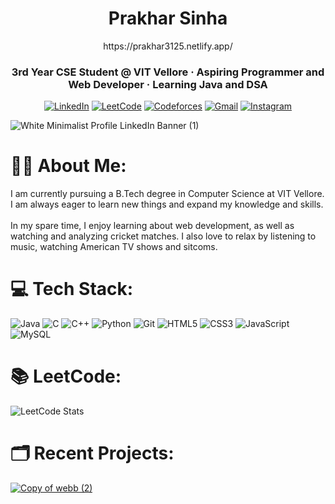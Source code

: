<h1 align="center">Prakhar Sinha</h1>
<div align="center">
https://prakhar3125.netlify.app/
  
</div>
<div align="center">
  
### 3rd Year CSE Student @ VIT Vellore · Aspiring Programmer and Web Developer · Learning Java and DSA
 [![LinkedIn](https://img.shields.io/badge/LinkedIn-%230077B5.svg?logo=linkedin&logoColor=white)](https://linkedin.com/in/prakhar3125) [![LeetCode](https://img.shields.io/badge/LeetCode-%23FFA116.svg?logo=leetcode&logoColor=white)](https://leetcode.com/prakhar3125) [![Codeforces](https://img.shields.io/badge/codeforces-%234566B5.svg?logo=codeforces&logoColor=white)](https://codeforces.com/profile/prakhar3125) [![Gmail](https://img.shields.io/badge/Gmail-%23D14836.svg?logo=Gmail&logoColor=white)](mailto:workspace.prakhar@gmail.com) [![Instagram](https://img.shields.io/badge/Instagram-%23E4405F.svg?logo=Instagram&logoColor=white)](https://instagram.com/prakhar.3125)

</div>

![White Minimalist Profile LinkedIn Banner (1)](https://github.com/prakhar3125/prakhar3125/assets/111203228/336ae1a6-b6c0-40f7-be47-ec01ed6701c2)


# 🧑‍💻 About Me:
I am currently pursuing a B.Tech degree in Computer Science at VIT Vellore. I am always eager to learn new things and expand my knowledge and skills. <br><br>In my spare time, I enjoy learning about web development, as well as watching and analyzing cricket matches. I also love to relax by listening to music, watching American TV shows and sitcoms.


# 💻 Tech Stack:
![Java](https://img.shields.io/badge/java-%23ED8B00.svg?style=for-the-badge&logo=openjdk&logoColor=white) ![C](https://img.shields.io/badge/c-%2300599C.svg?style=for-the-badge&logo=c&logoColor=white) ![C++](https://img.shields.io/badge/c++-%2300599C.svg?style=for-the-badge&logo=c%2B%2B&logoColor=white) ![Python](https://img.shields.io/badge/python-3670A0?style=for-the-badge&logo=python&logoColor=ffdd54) ![Git](https://img.shields.io/badge/git-%23F05033.svg?style=for-the-badge&logo=git&logoColor=white) ![HTML5](https://img.shields.io/badge/html5-%23E34F26.svg?style=for-the-badge&logo=html5&logoColor=white) ![CSS3](https://img.shields.io/badge/css3-%231572B6.svg?style=for-the-badge&logo=css3&logoColor=white) ![JavaScript](https://img.shields.io/badge/javascript-%23323330.svg?style=for-the-badge&logo=javascript&logoColor=%23F7DF1E) ![MySQL](https://img.shields.io/badge/mysql-%2300f.svg?style=for-the-badge&logo=mysql&logoColor=white)

# 📚 LeetCode:
![LeetCode Stats](https://leetcard.jacoblin.cool/prakhar3125?theme=dark&font=Montserrat)

# 🗂️ Recent Projects:
[![Copy of webb (2)](https://github.com/prakhar3125/prakhar3125/assets/111203228/56b7a1bd-1741-4867-835a-9ee0ca3ad80d)](https://prakhar3125.github.io/Responsive-Drone-Marketplace/)
 


